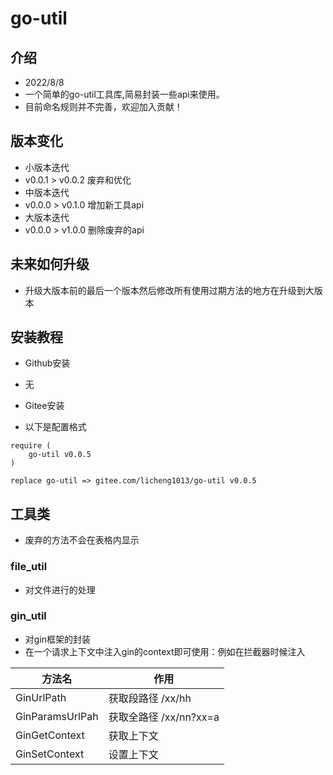 # go-util
## 介绍
- 2022/8/8
- 一个简单的go-util工具库,简易封装一些api来使用。
- 目前命名规则并不完善，欢迎加入贡献！

## 版本变化
- 小版本迭代
- v0.0.1 > v0.0.2 废弃和优化
- 中版本迭代
- v0.0.0 > v0.1.0 增加新工具api
- 大版本迭代
- v0.0.0 > v1.0.0 删除废弃的api

## 未来如何升级
- 升级大版本前的最后一个版本然后修改所有使用过期方法的地方在升级到大版本

## 安装教程
- Github安装
- 无

- Gitee安装
- 以下是配置格式
```text
require (
	go-util v0.0.5
)

replace go-util => gitee.com/licheng1013/go-util v0.0.5
```

## 工具类
- 废弃的方法不会在表格内显示

### file_util
- 对文件进行的处理

### gin_util
- 对gin框架的封装
- 在一个请求上下文中注入gin的context即可使用：例如在拦截器时候注入

| 方法名             | 作用                |
|-----------------|-------------------|
| GinUrlPath      | 获取段路径 /xx/hh      |
| GinParamsUrlPah | 获取全路径 /xx/nn?xx=a |
| GinGetContext   | 获取上下文             |
| GinSetContext   | 设置上下文             |



